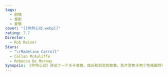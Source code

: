 ```yaml
---
tags:
  - 剧情
  - 喜剧
  - 爱情
cover: "[[怦然心动.webp]]"
rating: 7.7
Director:
  - Rob Reiner
Stars:
  - "\rMadeline Carroll"
  - Callan McAuliffe
  - Rebecca De Mornay
Synopsis: 《怦然心动》讲述了一个关于青春、成长和初恋的故事。影片聚焦于两个性格截然不同的邻家孩子朱莉和布莱斯的视角交替叙述，展现了他们从误解到成长的心路历程。朱莉是一个热情、独立且勇敢的女孩，从小对布莱斯一见钟情。而布莱斯则是一个害羞、内敛的男孩，总是试图逃避朱莉的热情。然而，随着时间的推移，两人在成长中逐渐改变对彼此的看法。朱莉开始重新审视布莱斯的性格，而布莱斯则慢慢发现了朱莉的独特与美好。通过两人的交错视角，影片描绘了青少年对感情、家庭和价值观的思考与成长。他们从误解和冲突中学会了理解和接纳，也找到了属于自己的心动时刻。《怦然心动》以细腻而真实的方式诠释了初恋的纯真与复杂，提醒我们在成长中，学会欣赏他人和发现自我，才能真正懂得爱与被爱。
---
```

